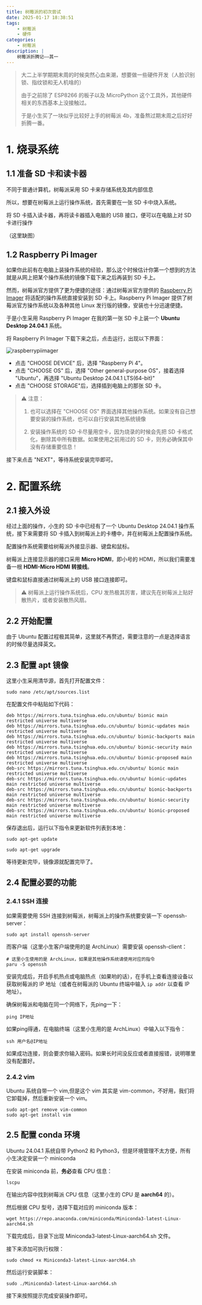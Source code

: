 ```yaml
---
title: 树莓派的初次尝试
date: 2025-01-17 18:38:51
tags: 
    - 树莓派
    - 硬件
categories: 
    - 树莓派
description: |
    树莓派折腾记——其一
---
```


> 大二上半学期期末周的时候突然心血来潮，想要做一些硬件开发（人脸识别锁、指纹锁和无人机啥的）
>
> 由于之前除了 ESP8266 的板子以及 MicroPython 这个工具外，其他硬件相关的东西基本上没接触过。
>
> 于是小生买了一块似乎比较好上手的树莓派 4b，准备熬过期末周之后好好折腾一番。

# 1. 烧录系统
## 1.1 准备 SD 卡和读卡器
不同于普通计算机，树莓派采用 SD 卡来存储系统及其内部信息

所以，想要在树莓派上运行操作系统，首先需要在一张 SD 卡中烧入系统。

将 SD 卡插入读卡器，再将读卡器插入电脑的 USB 接口，便可以在电脑上对 SD 卡进行操作

（这里缺图）

## 1.2 Raspberry Pi Imager
如果你此前有在电脑上装操作系统的经验，那么这个时候估计你第一个想到的方法就是从网上把某个操作系统的镜像下载下来之后再装到 SD 卡上。

然而，树莓派官方提供了更为便捷的途径：通过树莓派官方提供的 [Raspberry Pi Imager](https://www.raspberrypi.com/software/) 将适配的操作系统直接安装到 SD 卡上。Raspberry Pi Imager 提供了树莓派官方操作系统以及各种其他 Linux 发行版的镜像，安装也十分迅速便捷。

于是小生采用 Raspberry Pi Imager 在我的第一张 SD 卡上装一个 **Ubuntu Desktop 24.04.1** 系统。

将 Raspberry Pi Imager 下载下来之后，点击运行，出现以下界面：

![raspberrypiimager](../images/raspberrypi/pic1.png)

- 点击 "CHOOSE DEVICE" 后，选择 "Raspberry Pi 4"。
- 点击 "CHOOSE OS" 后，选择 "Other general-purpose OS"，接着选择 "Ubuntu"，再选择 "Ubuntu Desktop 24.04.1 LTS(64-bit)"
- 点击 "CHOOSE STORAGE"后，选择插到电脑上的那张 SD 卡。

> ⚠️ 注意：
> 
> 1. 也可以选择在 "CHOOSE OS" 界面选择其他操作系统。如果没有自己想要安装的操作系统，也可以自行安装其他系统镜像
>
> 2. 安装操作系统的 SD 卡尽量用空卡，因为烧录的时候会先把 SD 卡格式化，删除其中所有数据。如果使用之前用过的 SD 卡，则务必确保其中没有存储重要信息！

接下来点击 "NEXT"，等待系统安装完毕即可。

# 2. 配置系统
## 2.1 接入外设
经过上面的操作，小生的 SD 卡中已经有了一个 Ubuntu Desktop 24.04.1 操作系统，接下来需要将 SD 卡插入到树莓派上的卡槽中，并在树莓派上配置操作系统。

配置操作系统需要给树莓派外接显示器、键盘和鼠标。

树莓派上连接显示器的接口采用 **Micro HDMI**，即小号的 HDMI，所以我们需要准备一根 **HDMI-Micro HDMI 转接线**。

键盘和鼠标直接通过树莓派上的 USB 接口连接即可。

> ⚠️ 树莓派上运行操作系统后，CPU 发热极其厉害，建议先在树莓派上贴好散热片，或者安装散热风扇。
## 2.2 开始配置
由于 Ubuntu 配置过程极其简单，这里就不再赘述，需要注意的一点是选择语言的时候尽量选择英文。

## 2.3 配置 apt 镜像
这里小生采用清华源，首先打开配置文件：

```Terminal
sudo nano /etc/apt/sources.list
```

在配置文件中粘贴如下代码：

```Terminal
deb https://mirrors.tuna.tsinghua.edu.cn/ubuntu/ bionic main restricted universe multiverse
deb https://mirrors.tuna.tsinghua.edu.cn/ubuntu/ bionic-updates main restricted universe multiverse
deb https://mirrors.tuna.tsinghua.edu.cn/ubuntu/ bionic-backports main restricted universe multiverse
deb https://mirrors.tuna.tsinghua.edu.cn/ubuntu/ bionic-security main restricted universe multiverse
deb https://mirrors.tuna.tsinghua.edu.cn/ubuntu/ bionic-proposed main restricted universe multiverse
deb-src https://mirrors.tuna.tsinghua.edu.cn/ubuntu/ bionic main restricted universe multiverse
deb-src https://mirrors.tuna.tsinghua.edu.cn/ubuntu/ bionic-updates main restricted universe multiverse
deb-src https://mirrors.tuna.tsinghua.edu.cn/ubuntu/ bionic-backports main restricted universe multiverse
deb-src https://mirrors.tuna.tsinghua.edu.cn/ubuntu/ bionic-security main restricted universe multiverse
deb-src https://mirrors.tuna.tsinghua.edu.cn/ubuntu/ bionic-proposed main restricted universe multiverse
```

保存退出后，运行以下指令来更新软件列表到本地：

```Terminal
sudo apt-get update
```

```Terminal
sudo apt-get upgrade
```

等待更新完毕，镜像源就配置完毕了。

## 2.4 配置必要的功能
### 2.4.1 SSH 连接
如果需要使用 SSH 连接到树莓派，树莓派上的操作系统要安装一下 openssh-server：

```Terminal
sudo apt install openssh-server
```

而客户端（这里小生客户端使用的是 ArchLinux）需要安装 openssh-client：

```Terminal
# 这里小生使用的是 ArchLinux，如果是其他操作系统请使用对应的指令
paru -S openssh
```

安装完成后，开启手机热点或电脑热点（如果哟的话），在手机上查看连接设备以获取树莓派的 IP 地址（或者在树莓派的 Ubuntu 终端中输入 `ip addr` 以查看 IP 地址）。

确保树莓派和电脑在同一个网络下，先ping一下：

```Terminal
ping IP地址
```

如果ping得通，在电脑终端（这里小生用的是 ArchLinux）中输入以下指令：

```Terminal
ssh 用户名@IP地址
```

如果成功连接，则会要求你输入密码。如果长时间没反应或者直接报错，说明哪里没有配置好。

### 2.4.2 vim
Ubuntu 系统自带一个 vim,但是这个 vim 其实是 vim-common，不好用，我们将它卸载掉，然后重新安装一个 vim。

```Terminal
sudo apt-get remove vim-common
sudo apt-get install vim
```

## 2.5 配置 conda 环境
Ubuntu 24.04.1 系统自带 Python2 和 Python3，但是环境管理不太方便，所有小生决定安装一个 miniconda 

在安装 miniconda 前，**务必**查看 CPU 信息：

```Terminal
lscpu
```

在输出内容中找到树莓派 CPU 信息（这里小生的 CPU 是 **aarch64** 的）。

然后根据 CPU 型号，选择下载对应的 miniconda 版本：

```Terminal
wget https://repo.anaconda.com/miniconda/Miniconda3-latest-Linux-aarch64.sh
```

下载完成后，目录下出现 Miniconda3-latest-Linux-aarch64.sh 文件。

接下来添加可执行权限：

```Terminal
sudo chmod +x Miniconda3-latest-Linux-aarch64.sh
```

然后运行安装脚本：

```Terminal
sudo ./Miniconda3-latest-Linux-aarch64.sh
```

接下来按照提示完成安装操作即可。